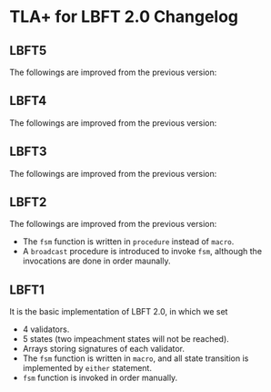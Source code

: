 # TLA+ for LBFT 2.0 Changelog

## LBFT5

The followings are improved from the previous version:


## LBFT4

The followings are improved from the previous version:


## LBFT3

The followings are improved from the previous version:



## LBFT2

The followings are improved from the previous version:

* The ``fsm`` function is written in ``procedure`` instead of ``macro``.
* A ``broadcast`` procedure is introduced to invoke ``fsm``, although the invocations are done in order maunally. 

## LBFT1

It is the basic implementation of LBFT 2.0, in which we set 

* 4 validators.
* 5 states (two impeachment states will not be reached).
* Arrays storing signatures of each validator.
* The ``fsm`` function is written in ``macro``, and all state transition is implemented by ``either`` statement.
* ``fsm`` function is invoked in order manually.
